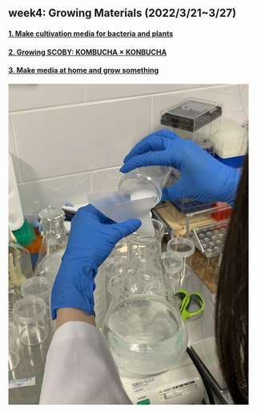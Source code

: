 ## week4: Growing Materials (2022/3/21~3/27)

####  [1. Make cultivation media for bacteria and plants](1/1.md)

####  [2. Growing SCOBY: KOMBUCHA × KONBUCHA](2/2.md)

####  [3. Make media at home and grow something](3/3.md.md)

<img alt="img" src="images/IMG_3358.jpeg">
